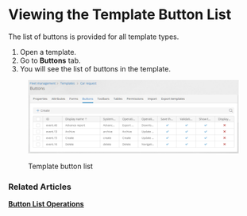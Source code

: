 # Viewing the Template Button List

The list of buttons is provided for all template types.

1. Open a template.
2. Go to **Buttons** tab.
3. You will see the list of buttons in the template.

<figure><img src="../.gitbook/assets/button_list (1)" alt="Template button list"><figcaption><p>Template button list</p></figcaption></figure>

### Related Articles <a href="#related-articles" id="related-articles"></a>

[**Button List Operations**](button-list-operations.md)
